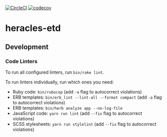[![CircleCI](https://dl.circleci.com/status-badge/img/gh/sul-dlss/heracles-etd/tree/main.svg?style=svg)](https://dl.circleci.com/status-badge/redirect/gh/sul-dlss/heracles-etd/tree/main)
[![codecov](https://codecov.io/gh/sul-dlss/heracles-etd/graph/badge.svg?token=YX0VEDM3J0)](https://codecov.io/gh/sul-dlss/heracles-etd)

# heracles-etd

## Development

### Code Linters

To run all configured linters, run `bin/rake lint`.

To run linters individually, run which ones you need:

* Ruby code: `bin/rubocop` (add `-a` flag to autocorrect violations)
* ERB templates: `bin/erb_lint --lint-all --format compact` (add `-a` flag to autocorrect violations)
* ERB templates: `bin/herb analyze app --no-log-file`
* JavaScript code: `yarn run lint` (add `--fix` flag to autocorrect violations)
* SCSS stylesheets: `yarn run stylelint` (add `--fix` flag to autocorrect violations)
